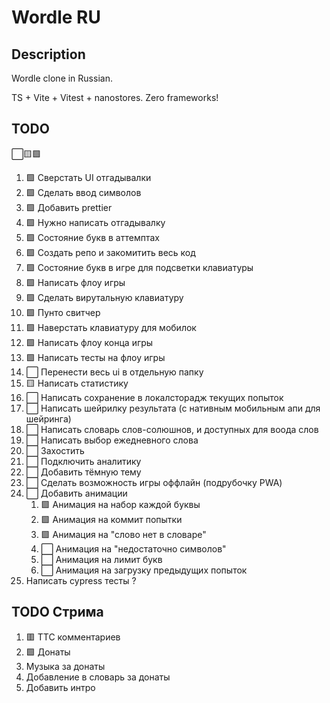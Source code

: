 # Wordle RU

## Description

Wordle clone in Russian.

TS + Vite + Vitest + nanostores. Zero frameworks!

## TODO

⬜🟨🟩

1. 🟩 Сверстать UI отгадывалки
1. 🟩 Сделать ввод символов
1. 🟩 Добавить prettier
1. 🟩 Нужно написать отгадывалку
1. 🟩 Состояние букв в аттемптах
1. 🟩 Создать репо и закомитить весь код
1. 🟩 Состояние букв в игре для подсветки клавиатуры
1. 🟩 Написать флоу игры
1. 🟩 Сделать вирутальную клавиатуру
1. 🟩 Пунто свитчер
1. 🟩 Наверстать клавиатуру для мобилок
1. 🟩 Написать флоу конца игры
1. 🟩 Написать тесты на флоу игры
1. ⬜ Перенести весь ui в отдельную папку
1. 🟨 Написать статистику
1. ⬜ Написать сохранение в локалсторадж текущих попыток
1. ⬜ Написать шейрилку результата (с нативным мобильным апи для шейринга)
1. ⬜ Написать словарь слов-солюшнов, и доступных для воода слов
1. ⬜ Написать выбор ежедневного слова
1. ⬜ Захостить
1. ⬜ Подключить аналитику
1. ⬜ Добавить тёмную тему
1. ⬜ Сделать возможность игры оффлайн (подрубочку PWA)
1. ⬜ Добавить анимации
   1. 🟩 Анимация на набор каждой буквы
   2. 🟩 Анимация на коммит попытки
   3. 🟩 Анимация на "слово нет в словаре"
   4. ⬜ Анимация на "недостаточно символов"
   5. ⬜ Анимация на лимит букв
   6. ⬜ Анимация на загрузку предыдущих попыток
1. Написать cypress тесты ?

## TODO Стрима

1. 🟥 ТТС комментариев
1. 🟩 Донаты
1. Музыка за донаты
1. Добавление в словарь за донаты
1. Добавить интро
